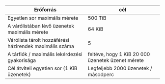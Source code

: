 | Erőforrás | cél |
|----------|---------------|
| Egyetlen sor maximális mérete | 500 TiB |
| A várólistában lévő üzenetek maximális mérete | 64 KiB |
| Várólista tárolt hozzáférési házirendek maximális száma | 5 |
| A tárfiók / maximális lekérdezési gyakorisága | feltéve, hogy 1 KiB 20 000 üzenetek üzenet mérete |
| Cél átviteli egyetlen sor (1 KiB üzenetek) | Legfeljebb 2000 üzenetek / másodperc |